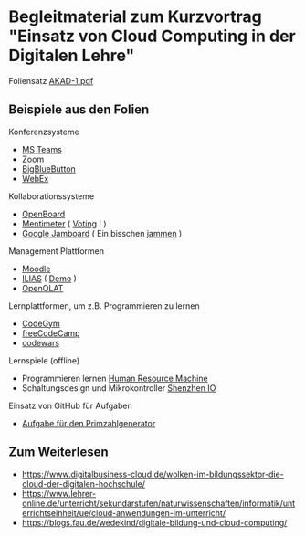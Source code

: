 # Begleitmaterial zum Kurzvortrag "Einsatz von Cloud Computing in der Digitalen Lehre"

Foliensatz [AKAD-1.pdf](https://github.com/phd4S/AKAD/blob/main/1%20-%20Einsatz%20von%20Cloud%20Computing%20in%20der%20Digitalen%20Lehre/AKAD-1.pdf)

## Beispiele aus den Folien

Konferenzsysteme
- [MS Teams](https://www.microsoft.com/de-de/microsoft-teams)
- [Zoom](https://zoom.us)
- [BigBlueButton](https://bigbluebutton.org/)
- [WebEx](https://www.webex.com/de/index.html)

Kollaborationssysteme
- [OpenBoard](https://openboard.de/)
- [Mentimeter](https://www.mentimeter.com/) ( [Voting](https://www.menti.com/al15pypn3xi6) ! )
- [Google Jamboard](https://jamboard.google.com/) ( Ein bisschen [jammen](https://jamboard.google.com/d/1fKZHzcR_rLaFJNLPpoHCwUahrbBItssfAiWAFmZRVdM/edit?usp=sharing) )

Management Plattformen
- [Moodle](https://moodle.de/)
- [ILIAS](https://www.ilias.de/) ( [Demo](https://demo.ilias.de/goto_demo_root_1.html) )
- [OpenOLAT](https://www.openolat.com/)

Lernplattformen, um z.B. Programmieren zu lernen
- [CodeGym](https://codegym.cc/de/)
- [freeCodeCamp](https://www.freecodecamp.org/)
- [codewars](https://www.codewars.com/)

Lernspiele (offline)
- Programmieren lernen [Human Resource Machine](https://store.steampowered.com/app/375820/Human_Resource_Machine/)
- Schaltungsdesign und Mikrokontroller [Shenzhen IO](https://store.steampowered.com/app/504210/SHENZHEN_IO/)

Einsatz von GitHub für Aufgaben
- [Aufgabe für den Primzahlgenerator](https://github.com/phd4S/Aufgabe_Primzahlgenerator)

## Zum Weiterlesen
- https://www.digitalbusiness-cloud.de/wolken-im-bildungssektor-die-cloud-der-digitalen-hochschule/
- https://www.lehrer-online.de/unterricht/sekundarstufen/naturwissenschaften/informatik/unterrichtseinheit/ue/cloud-anwendungen-im-unterricht/
- https://blogs.fau.de/wedekind/digitale-bildung-und-cloud-computing/
